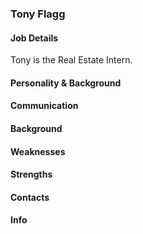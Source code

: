 ### Tony Flagg

#### Job Details 
Tony is the Real Estate Intern. 

#### Personality & Background 

#### Communication

#### Background

#### Weaknesses 

#### Strengths

#### Contacts 

#### Info

